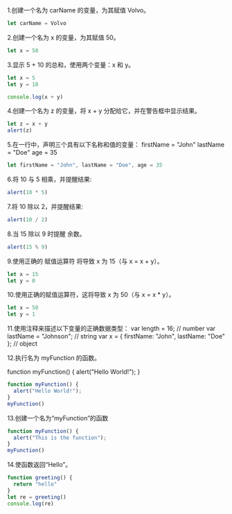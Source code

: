 1.创建一个名为 carName 的变量，为其赋值 Volvo。

~~~javascript
let carName = Volvo
~~~



2.创建一个名为 x 的变量，为其赋值 50。

~~~javascript
let x = 50
~~~



3.显示 5 + 10 的总和，使用两个变量：x 和 y。

~~~javascript
let x = 5
let y = 10

console.log(x + y)
~~~



4.创建一个名为 z 的变量，将 x + y 分配给它，并在警告框中显示结果。

~~~javascript
let z = x + y
alert(z)
~~~



5.在一行中，声明三个具有以下名称和值的变量：
firstName = "John"
lastName = "Doe"
age = 35

~~~javascript
let firstName = "John", lastName = "Doe", age = 35
~~~



6.将 10 与 5 相乘，并提醒结果:

~~~javascript
alert(10 * 5)
~~~



7.将 10 除以 2，并提醒结果:

~~~javascript
alert(10 / 2)
~~~



8.当 15 除以 9 时提醒 余数。

~~~javascript
alert(15 % 9)
~~~



9.使用正确的 赋值运算符 将导致 x 为 15（与 x = x + y）。

~~~javascript
let x = 15
let y = 0
~~~



10.使用正确的赋值运算符，这将导致 x 为 50（与 x = x * y）。

~~~javascript
let x = 50
let y = 1
~~~



11.使用注释来描述以下变量的正确数据类型：
var length = 16; // number
var lastName = "Johnson"; // string
var x = { firstName: "John", lastName: "Doe" }; // object

12.执行名为 myFunction 的函数。

function myFunction() { alert("Hello World!"); }

~~~javascript
function myFunction() { 
  alert("Hello World!"); 
}
myFunction()
~~~



13.创建一个名为“myFunction”的函数

~~~javascript
function myFunction() { 
  alert("This is the function"); 
}
myFunction()
~~~



14.使函数返回“Hello”。

~~~javascript
function greeting() {
  return "hello"
}
let re = greeting()
console.log(re)
~~~




